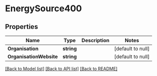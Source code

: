 # EnergySource400

## Properties
Name | Type | Description | Notes
------------ | ------------- | ------------- | -------------
**Organisation** | **string** |  | [default to null]
**OrganisationWebsite** | **string** |  | [default to null]

[[Back to Model list]](../README.md#documentation-for-models) [[Back to API list]](../README.md#documentation-for-api-endpoints) [[Back to README]](../README.md)


